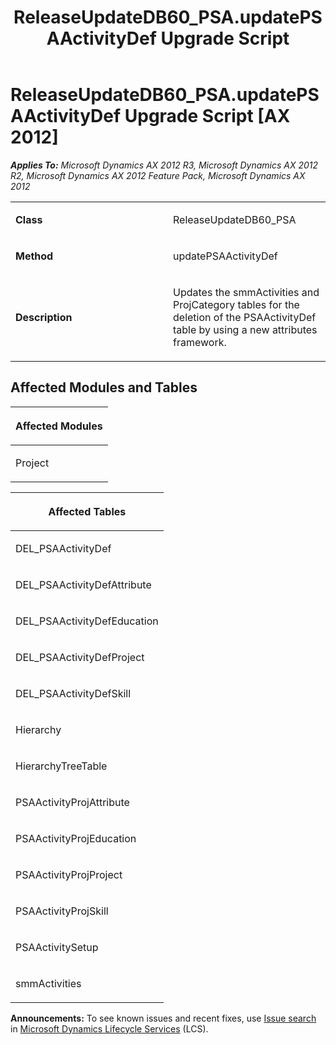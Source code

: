 ﻿---
title: ReleaseUpdateDB60_PSA.updatePSAActivityDef Upgrade Script
TOCTitle: ReleaseUpdateDB60_PSA.updatePSAActivityDef Upgrade Script
ms:assetid: 51a2d14b-958d-019f-ab92-c7fbfd3c724b
ms:mtpsurl: https://msdn.microsoft.com/en-us/library/JJ685561(v=AX.60)
ms:contentKeyID: 49708255
ms.date: 05/18/2015
mtps_version: v=AX.60
---

# ReleaseUpdateDB60\_PSA.updatePSAActivityDef Upgrade Script [AX 2012]


_**Applies To:** Microsoft Dynamics AX 2012 R3, Microsoft Dynamics AX 2012 R2, Microsoft Dynamics AX 2012 Feature Pack, Microsoft Dynamics AX 2012_

<table>
<colgroup>
<col style="width: 50%" />
<col style="width: 50%" />
</colgroup>
<tbody>
<tr class="odd">
<td><p><strong>Class</strong></p></td>
<td><p>ReleaseUpdateDB60_PSA</p></td>
</tr>
<tr class="even">
<td><p><strong>Method</strong></p></td>
<td><p>updatePSAActivityDef</p></td>
</tr>
<tr class="odd">
<td><p><strong>Description</strong></p></td>
<td><p>Updates the smmActivities and ProjCategory tables for the deletion of the PSAActivityDef table by using a new attributes framework.</p></td>
</tr>
</tbody>
</table>


## Affected Modules and Tables

<table>
<colgroup>
<col style="width: 100%" />
</colgroup>
<thead>
<tr class="header">
<th><p>Affected Modules</p></th>
</tr>
</thead>
<tbody>
<tr class="odd">
<td><p>Project</p></td>
</tr>
</tbody>
</table>


<table>
<colgroup>
<col style="width: 100%" />
</colgroup>
<thead>
<tr class="header">
<th><p>Affected Tables</p></th>
</tr>
</thead>
<tbody>
<tr class="odd">
<td><p>DEL_PSAActivityDef</p></td>
</tr>
<tr class="even">
<td><p>DEL_PSAActivityDefAttribute</p></td>
</tr>
<tr class="odd">
<td><p>DEL_PSAActivityDefEducation</p></td>
</tr>
<tr class="even">
<td><p>DEL_PSAActivityDefProject</p></td>
</tr>
<tr class="odd">
<td><p>DEL_PSAActivityDefSkill</p></td>
</tr>
<tr class="even">
<td><p>Hierarchy</p></td>
</tr>
<tr class="odd">
<td><p>HierarchyTreeTable</p></td>
</tr>
<tr class="even">
<td><p>PSAActivityProjAttribute</p></td>
</tr>
<tr class="odd">
<td><p>PSAActivityProjEducation</p></td>
</tr>
<tr class="even">
<td><p>PSAActivityProjProject</p></td>
</tr>
<tr class="odd">
<td><p>PSAActivityProjSkill</p></td>
</tr>
<tr class="even">
<td><p>PSAActivitySetup</p></td>
</tr>
<tr class="odd">
<td><p>smmActivities</p></td>
</tr>
</tbody>
</table>

  
**Announcements:** To see known issues and recent fixes, use [Issue search](http://go.microsoft.com/fwlink/?linkid=389258) in [Microsoft Dynamics Lifecycle Services](http://go.microsoft.com/fwlink/?linkid=306505) (LCS).

